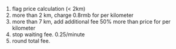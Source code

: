 1. flag price calculation (< 2km)
2. more than 2 km, charge 0.8rmb for per kilometer
3. more than 7 km, add additional fee 50% more than price for per kilometer
4. stop waiting fee. 0.25/minute
5. round total fee.